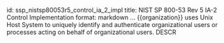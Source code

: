 id: ssp_nistsp80053r5_control_ia_2_impl
title: NIST SP 800-53 Rev 5 IA-2 Control Implementation
format: markdown
...
{{organization}} uses Unix Host System to uniquely identify and authenticate organizational users or processes acting on behalf of
organizational users.
 DESCR
